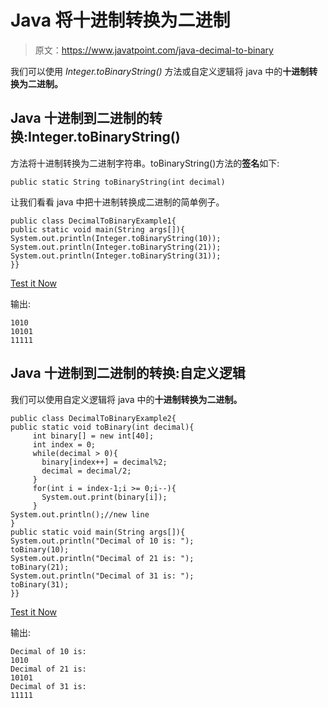 # Java 将十进制转换为二进制

> 原文：<https://www.javatpoint.com/java-decimal-to-binary>

我们可以使用 *Integer.toBinaryString()* 方法或自定义逻辑将 java 中的**十进制转换为二进制。**

## Java 十进制到二进制的转换:Integer.toBinaryString()

方法将十进制转换为二进制字符串。toBinaryString()方法的**签名**如下:

```
public static String toBinaryString(int decimal)

```

让我们看看 java 中把十进制转换成二进制的简单例子。

```
public class DecimalToBinaryExample1{
public static void main(String args[]){
System.out.println(Integer.toBinaryString(10));
System.out.println(Integer.toBinaryString(21));
System.out.println(Integer.toBinaryString(31));
}}

```

[Test it Now](https://compiler.javatpoint.com/opr/test.jsp?filename=DecimalToBinaryExample1)

输出:

```
1010
10101
11111

```

## Java 十进制到二进制的转换:自定义逻辑

我们可以使用自定义逻辑将 java 中的**十进制转换为二进制。**

```
public class DecimalToBinaryExample2{  
public static void toBinary(int decimal){  
     int binary[] = new int[40];  
     int index = 0;  
     while(decimal > 0){  
       binary[index++] = decimal%2;  
       decimal = decimal/2;  
     }  
     for(int i = index-1;i >= 0;i--){  
       System.out.print(binary[i]);  
     }  
System.out.println();//new line
}  
public static void main(String args[]){    
System.out.println("Decimal of 10 is: ");
toBinary(10);  
System.out.println("Decimal of 21 is: ");
toBinary(21);  
System.out.println("Decimal of 31 is: ");  
toBinary(31);
}}    

```

[Test it Now](https://compiler.javatpoint.com/opr/test.jsp?filename=DecimalToBinaryExample2)

输出:

```
Decimal of 10 is: 
1010
Decimal of 21 is: 
10101
Decimal of 31 is: 
11111

```